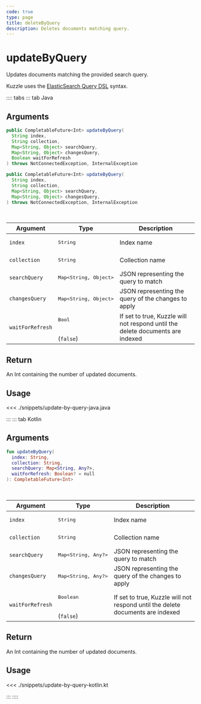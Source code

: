 ```yaml
---
code: true
type: page
title: deleteByQuery
description: Deletes documents matching query.
---
```


# updateByQuery

Updates documents matching the provided search query.

Kuzzle uses the [ElasticSearch Query DSL](https://www.elastic.co/guide/en/elasticsearch/reference/7.4/query-dsl.html) syntax.

:::: tabs
::: tab Java

## Arguments

```java
public CompletableFuture<Int> updateByQuery(
  String index,
  String collection,
  Map<String, Object> searchQuery,
  Map<String, Object> changesQuery,
  Boolean waitForRefresh
) throws NotConnectedException, InternalException

public CompletableFuture<Int> updateByQuery(
  String index,
  String collection,
  Map<String, Object> searchQuery,
  Map<String, Object> changesQuery,
) throws NotConnectedException, InternalException
```

<br/>

| Argument         | Type                           | Description                                                                    |
|------------------|--------------------------------|--------------------------------------------------------------------------------|
| `index`          | <pre>String</pre>              | Index name                                                                     |
| `collection`     | <pre>String</pre>              | Collection name                                                                |
| `searchQuery`    | <pre>Map<String, Object></pre> | JSON representing the query to match                                           |
| `changesQuery`   | <pre>Map<String, Object></pre> | JSON representing the query of the changes to apply                            |
| `waitForRefresh` | <pre>Bool</pre><br>(`false`)   | If set to true, Kuzzle will not respond until the delete documents are indexed |


## Return

An Int containing the number of updated documents.

## Usage

<<< ./snippets/update-by-query-java.java

:::
::: tab Kotlin

## Arguments

```kotlin
fun updateByQuery(
  index: String,
  collection: String,
  searchQuery: Map<String, Any?>,
  waitForRefresh: Boolean? = null
): CompletableFuture<Int>
```

<br/>

| Argument     | Type                                 | Description                             |
| ------------ | ------------------------------------ | --------------------------------------- |
| `index`      | <pre>String</pre>        | Index name                              |
| `collection` | <pre>String</pre>        | Collection name                         |
| `searchQuery`      | <pre>Map<String, Any?></pre>        | JSON representing the query to match |
| `changesQuery`   | <pre>Map<String, Any?></pre>        | JSON representing the query of the changes to apply                            |
| `waitForRefresh` | <pre>Boolean</pre><br>(`false`)  | If set to true, Kuzzle will not respond until the delete documents are indexed |


## Return

An Int containing the number of updated documents.

## Usage

<<< ./snippets/update-by-query-kotlin.kt

:::
::::
